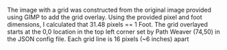 The image with a grid was constructed from the original image provided using GIMP to add the grid overlay.
Using the provided pixel and foot dimensions, I calculated that 31.48 pixels == 1 Foot.
The grid overlayed starts at the 0,0 location in the top left corner set by Path Weaver (74,50) in the JSON config file.
Each grid line is 16 pixels (~6 inches) apart
